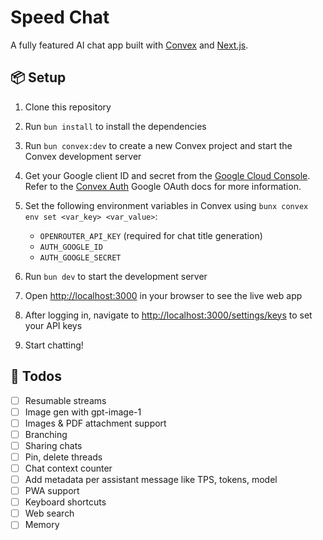# Speed Chat

A fully featured AI chat app built with [Convex](https://www.convex.dev/) and [Next.js](https://nextjs.org/).

## 📦 Setup

1. Clone this repository

2. Run `bun install` to install the dependencies

3. Run `bun convex:dev` to create a new Convex project and start the Convex development server

4. Get your Google client ID and secret from the [Google Cloud Console](https://console.cloud.google.com/apis/credentials). Refer to the [Convex Auth](https://labs.convex.dev/auth/config/oauth/google) Google OAuth docs for more information.

5. Set the following environment variables in Convex using `bunx convex env set <var_key> <var_value>`:

   - `OPENROUTER_API_KEY` (required for chat title generation)
   - `AUTH_GOOGLE_ID`
   - `AUTH_GOOGLE_SECRET`

6. Run `bun dev` to start the development server

7. Open [http://localhost:3000](http://localhost:3000) in your browser to see the live web app

8. After logging in, navigate to [http://localhost:3000/settings/keys](http://localhost:3000/settings/keys) to set your API keys

9. Start chatting!

## 📝 Todos

- [ ] Resumable streams
- [ ] Image gen with gpt-image-1
- [ ] Images & PDF attachment support
- [ ] Branching
- [ ] Sharing chats
- [ ] Pin, delete threads
- [ ] Chat context counter
- [ ] Add metadata per assistant message like TPS, tokens, model
- [ ] PWA support
- [ ] Keyboard shortcuts
- [ ] Web search
- [ ] Memory
